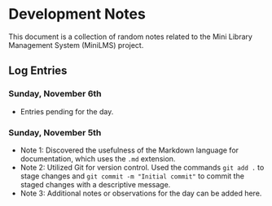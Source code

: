 # Development Notes

This document is a collection of random notes related to the Mini Library Management System (MiniLMS) project.

## Log Entries

### Sunday, November 6th
- Entries pending for the day.

### Sunday, November 5th
- Note 1: Discovered the usefulness of the Markdown language for documentation, which uses the `.md` extension.
- Note 2: Utilized Git for version control. Used the commands `git add .` to stage changes and `git commit -m "Initial commit"` to commit the staged changes with a descriptive message.
- Note 3: Additional notes or observations for the day can be added here.



